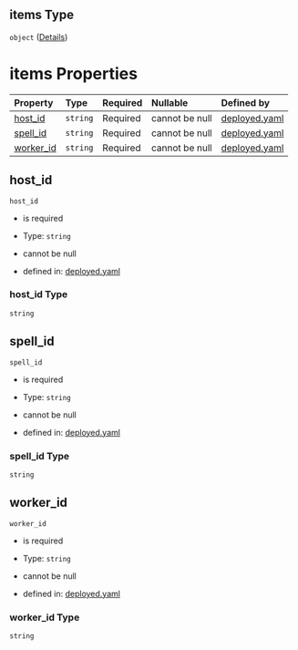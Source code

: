 ## items Type

`object` ([Details](deployed-properties-workers-items-properties-installation_spells-items.md))

# items Properties

| Property                 | Type     | Required | Nullable       | Defined by                                                                                                                                                                                                                                      |
| :----------------------- | :------- | :------- | :------------- | :---------------------------------------------------------------------------------------------------------------------------------------------------------------------------------------------------------------------------------------------- |
| [host\_id](#host_id)     | `string` | Required | cannot be null | [deployed.yaml](deployed-properties-workers-items-properties-installation_spells-items-properties-host_id.md "https://fluence.dev/schemas/deployed.yaml#/properties/workers/items/properties/installation_spells/items/properties/host_id")     |
| [spell\_id](#spell_id)   | `string` | Required | cannot be null | [deployed.yaml](deployed-properties-workers-items-properties-installation_spells-items-properties-spell_id.md "https://fluence.dev/schemas/deployed.yaml#/properties/workers/items/properties/installation_spells/items/properties/spell_id")   |
| [worker\_id](#worker_id) | `string` | Required | cannot be null | [deployed.yaml](deployed-properties-workers-items-properties-installation_spells-items-properties-worker_id.md "https://fluence.dev/schemas/deployed.yaml#/properties/workers/items/properties/installation_spells/items/properties/worker_id") |

## host\_id



`host_id`

*   is required

*   Type: `string`

*   cannot be null

*   defined in: [deployed.yaml](deployed-properties-workers-items-properties-installation_spells-items-properties-host_id.md "https://fluence.dev/schemas/deployed.yaml#/properties/workers/items/properties/installation_spells/items/properties/host_id")

### host\_id Type

`string`

## spell\_id



`spell_id`

*   is required

*   Type: `string`

*   cannot be null

*   defined in: [deployed.yaml](deployed-properties-workers-items-properties-installation_spells-items-properties-spell_id.md "https://fluence.dev/schemas/deployed.yaml#/properties/workers/items/properties/installation_spells/items/properties/spell_id")

### spell\_id Type

`string`

## worker\_id



`worker_id`

*   is required

*   Type: `string`

*   cannot be null

*   defined in: [deployed.yaml](deployed-properties-workers-items-properties-installation_spells-items-properties-worker_id.md "https://fluence.dev/schemas/deployed.yaml#/properties/workers/items/properties/installation_spells/items/properties/worker_id")

### worker\_id Type

`string`
